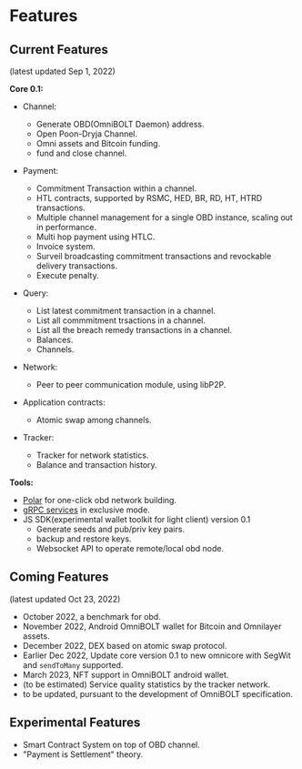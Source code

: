 # Features

## Current Features

(latest updated Sep 1, 2022)

**Core 0.1:**  

* Channel:  
	* Generate OBD(OmniBOLT Daemon) address.  
	* Open Poon-Dryja Channel.  
	* Omni assets and Bitcoin funding.  
	* fund and close channel.  

* Payment:  
	* Commitment Transaction within a channel.  
	* HTL contracts, supported by RSMC, HED, BR, RD, HT, HTRD transactions.  
	* Multiple channel management for a single OBD instance, scaling out in performance.  
	* Multi hop payment using HTLC.  
	* Invoice system. 
	* Surveil broadcasting commitment transactions and revockable delivery transactions.  
	* Execute penalty.   

* Query:  
	* List latest commitment transaction in a channel.   
	* List all commmitment trsactions in a channel.  
	* List all the breach remedy transactions in a channel.  
	* Balances. 
	* Channels.
  
* Network:  
	* Peer to peer communication module, using libP2P.   
 
* Application contracts:
	* Atomic swap among channels.  

* Tracker:
	* Tracker for network statistics.  
	* Balance and transaction history.   


**Tools:**  
* [Polar](https://github.com/omnilaboratory/polar/releases/tag/v1.3.0) for one-click obd network building.  
* [gRPC services](https://omnilaboratory.github.io/obd/#/grpc-api) in exclusive mode.  
* JS SDK(experimental wallet toolkit for light client) version 0.1  
	* Generate seeds and pub/priv key pairs.  
	* backup and restore keys.  
	* Websocket API to operate remote/local obd node.  



## Coming Features   
(latest updated Oct 23, 2022)
 
* October 2022, a benchmark for obd.
* November 2022, Android OmniBOLT wallet for Bitcoin and Omnilayer assets.  
* December 2022, DEX based on atomic swap protocol.
* Earlier Dec 2022, Update core version 0.1 to new omnicore with SegWit and `sendToMany` supported.
* March 2023, NFT support in OmniBOLT android wallet.   
* (to be estimated) Service quality statistics by the tracker network.
* to be updated, pursuant to the development of OmniBOLT specification.


## Experimental Features

* Smart Contract System on top of OBD channel. 
* "Payment is Settlement" theory. 

